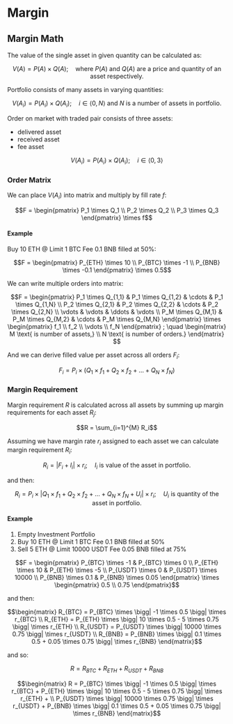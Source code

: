 # Margin

## Margin Math

The value of the single asset in given quantity can be calculated as:
```math
V(A) = P(A) \times Q(A)

; \quad \text{where } P(A) \text{ and } Q(A) \text{ are a price and quantity of an asset respectively.}
```

Portfolio consists of many assets in varying quantities:
```math
V(A_i) = P(A_i) \times Q(A_i)

; \quad i \in \langle 0, N \rangle \text{ and } N \text{ is a number of assets in portfolio.} 
```

Order on market with traded pair consists of three assets:

 - delivered asset
 - received asset
 - fee asset

```math
V(A_i) = P(A_i) \times Q(A_i)

; \quad i \in \langle 0, 3 \rangle
```

### Order Matrix
We can place $V(A_i)$ into matrix and multiply by fill rate $f$:

```math
F = \begin{pmatrix}
P_1 \times Q_1 \\
P_2 \times Q_2 \\
P_3 \times Q_3
\end{pmatrix} \times f
```

#### Example
Buy 10 ETH @ Limit 1 BTC Fee 0.1 BNB filled at 50%:

```math
F = \begin{pmatrix}
P_{ETH} \times 10 \\
P_{BTC} \times -1 \\
P_{BNB} \times -0.1  
\end{pmatrix} \times 0.5
```

We can write multiple orders into matrix:

```math
F = \begin{pmatrix}
P_1 \times Q_{1,1} & P_1 \times Q_{1,2} & \cdots & P_1 \times Q_{1,N} \\
P_2 \times Q_{2,1} & P_2 \times Q_{2,2} & \cdots & P_2 \times Q_{2,N} \\
\vdots & \vdots & \ddots & \vdots \\
P_M \times Q_{M,1} & P_M \times Q_{M,2} & \cdots & P_M \times Q_{M,N}
\end{pmatrix} \times \begin{pmatrix}
f_1 \\
f_2 \\
\vdots \\
f_N
\end{pmatrix}

; \quad \begin{matrix}
M \text{ is number of assets,} \\
N \text{ is number of orders.} \end{matrix}

```

And we can derive filled value per asset across all orders $F_i$: 
```math
F_i  = P_i \times ( Q_1 \times f_1 + Q_2 \times f_2 + \dots + Q_N \times f_N )
```

### Margin Requirement
Margin requirement $R$ is calculated across all assets by summing up margin requirements for each asset $R_j$:

```math
R = \sum_{i=1}^{M} R_i
```

Assuming we have margin rate $r_i$ assigned to each asset we can calculate margin requirement $R_i$:

```math
R_i = | F_i + I_i | \times r_i

; \quad I_i \text{ is value of the asset in portfolio.}
```

and then:

```math
R_i  = P_i \times \bigg| Q_1 \times f_1 + Q_2 \times f_2 + \dots + Q_N \times f_N + U_i \bigg| \times r_i

; \quad U_i \text{ is quantity of the asset in portfolio.}
```

#### Example
1. Empty Investment Portfolio
2. Buy 10 ETH @ Limit 1 BTC Fee 0.1 BNB filled at 50%
3. Sell 5 ETH @ Limit 10000 USDT Fee 0.05 BNB filled at 75%

```math
F = \begin{pmatrix}
P_{BTC} \times -1 & P_{BTC} \times 0 \\
P_{ETH} \times 10 & P_{ETH} \times -5 \\
P_{USDT} \times 0 & P_{USDT} \times 10000 \\
P_{BNB} \times 0.1 & P_{BNB} \times 0.05
\end{pmatrix} \times \begin{pmatrix}
0.5 \\
0.75
\end{pmatrix}
```

and then:

```math
\begin{matrix}
R_{BTC} = P_{BTC} \times \bigg| -1 \times 0.5 \bigg| \times r_{BTC} \\
R_{ETH} = P_{ETH} \times \bigg| 10 \times 0.5 - 5 \times 0.75 \bigg| \times r_{ETH} \\
R_{USDT} = P_{USDT} \times \bigg| 10000 \times 0.75 \bigg| \times r_{USDT} \\
R_{BNB} = P_{BNB} \times \bigg| 0.1 \times 0.5 + 0.05 \times 0.75 \bigg| \times r_{BNB}
\end{matrix}
```

and so:

```math
R = R_{BTC} + R_{ETH} + R_{USDT} + R_{BNB}
```

```math
\begin{matrix}
R = P_{BTC} \times \bigg| -1 \times 0.5 \bigg| \times r_{BTC} +
    P_{ETH} \times \bigg| 10 \times 0.5 - 5 \times 0.75 \bigg| \times r_{ETH} + \\
    P_{USDT} \times \bigg| 10000 \times 0.75 \bigg| \times r_{USDT} +
    P_{BNB} \times \bigg| 0.1 \times 0.5 + 0.05 \times 0.75 \bigg| \times r_{BNB}
\end{matrix}
```
